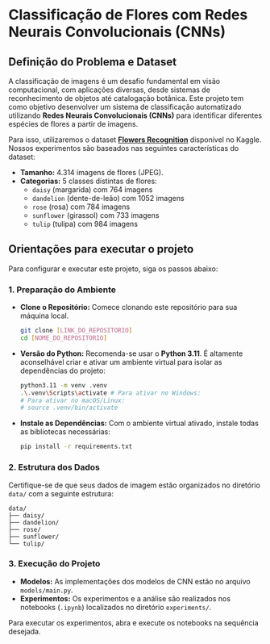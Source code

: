 # Classificação de Flores com Redes Neurais Convolucionais (CNNs)

## Definição do Problema e Dataset

A classificação de imagens é um desafio fundamental em visão computacional, com aplicações diversas, desde sistemas de reconhecimento de objetos até catalogação botânica. Este projeto tem como objetivo desenvolver um sistema de classificação automatizado utilizando **Redes Neurais Convolucionais (CNNs)** para identificar diferentes espécies de flores a partir de imagens.

Para isso, utilizaremos o dataset **[Flowers Recognition](https://www.kaggle.com/datasets/alxmamaev/flowers-recognition)** disponível no Kaggle. Nossos experimentos são baseados nas seguintes características do dataset:

  * **Tamanho:** 4.314 imagens de flores (JPEG).
  * **Categorias:** 5 classes distintas de flores:
      * `daisy` (margarida) com 764 imagens
      * `dandelion` (dente-de-leão) com 1052 imagens
      * `rose` (rosa) com 784 imagens
      * `sunflower` (girassol) com 733 imagens
      * `tulip` (tulipa) com 984 imagens

## Orientações para executar o projeto
Para configurar e executar este projeto, siga os passos abaixo:

### 1\. Preparação do Ambiente

  * **Clone o Repositório:** Comece clonando este repositório para sua máquina local.
    ```bash
    git clone [LINK_DO_REPOSITORIO]
    cd [NOME_DO_REPOSITORIO]
    ```
  * **Versão do Python:** Recomenda-se usar o **Python 3.11**. É altamente aconselhável criar e ativar um ambiente virtual para isolar as dependências do projeto:
    ```bash
    python3.11 -m venv .venv
    .\.venv\Scripts\activate # Para ativar no Windows:
    # Para ativar no macOS/Linux:
    # source .venv/bin/activate
    ```
  * **Instale as Dependências:** Com o ambiente virtual ativado, instale todas as bibliotecas necessárias:
    ```bash
    pip install -r requirements.txt
    ```

### 2\. Estrutura dos Dados

Certifique-se de que seus dados de imagem estão organizados no diretório `data/` com a seguinte estrutura:

```
data/
├── daisy/
├── dandelion/
├── rose/
├── sunflower/
└── tulip/
```

### 3\. Execução do Projeto

  * **Modelos:** As implementações dos modelos de CNN estão no arquivo `models/main.py`.
  * **Experimentos:** Os experimentos e a análise são realizados nos notebooks (`.ipynb`) localizados no diretório `experiments/`.

Para executar os experimentos, abra e execute os notebooks na sequência desejada.